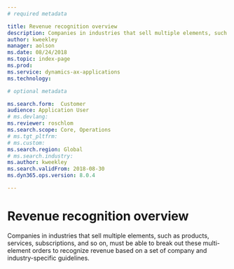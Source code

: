 ```yaml
---
# required metadata

title: Revenue recognition overview 
description: Companies in industries that sell multiple elements, such as products, services, subscriptions, and so on, must be able to break out these multi-element orders to recognize revenue based on a set of company and industry-specific guidelines.
author: kweekley
manager: aolson
ms.date: 08/24/2018
ms.topic: index-page
ms.prod: 
ms.service: dynamics-ax-applications
ms.technology: 

# optional metadata

ms.search.form:  Customer
audience: Application User
# ms.devlang: 
ms.reviewer: roschlom
ms.search.scope: Core, Operations
# ms.tgt_pltfrm: 
# ms.custom: 
ms.search.region: Global 
# ms.search.industry: 
ms.author: kweekley
ms.search.validFrom: 2018-08-30
ms.dyn365.ops.version: 8.0.4

---
```


# Revenue recognition overview

Companies in industries that sell multiple elements, such as products, services, subscriptions, and so on, must be able to break out these multi-element orders to recognize revenue based on a set of company and industry-specific guidelines.
